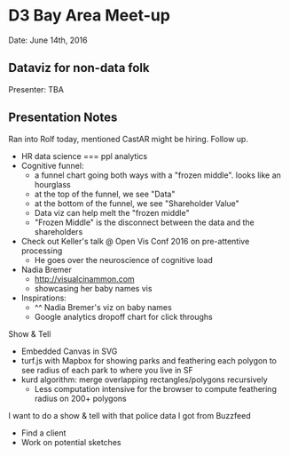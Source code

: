 # D3 Bay Area Meet-up

Date: June 14th, 2016

## Dataviz for non-data folk

Presenter: TBA

## Presentation Notes

Ran into Rolf today, mentioned CastAR might be hiring. Follow up.

- HR data science === ppl analytics 
- Cognitive funnel: 
	- a funnel chart going both ways with a "frozen middle". looks like an hourglass
	- at the top of the funnel, we see "Data"
	- at the bottom of the funnel, we see "Shareholder Value"
	- Data viz can help melt the "frozen middle"
	- "Frozen Middle" is the disconnect between the data and the shareholders
- Check out Keller's talk @ Open Vis Conf 2016 on pre-attentive processing
  - He goes over the neuroscience of cognitive load
- Nadia Bremer
	- http://visualcinammon.com
	- showcasing her baby names vis
- Inspirations:
	- ^^ Nadia Bremer's viz on baby names
	- Google analytics dropoff chart for click throughs

Show & Tell

- Embedded Canvas in SVG
- turf.js with Mapbox for showing parks and feathering each polygon to see radius of each park to where you live in SF
- kurd algorithm: merge overlapping rectangles/polygons recursively
  - Less computation intensive for the browser to compute feathering radius on 200+ polygons 

I want to do a show & tell with that police data I got from Buzzfeed
- Find a client
- Work on potential sketches
